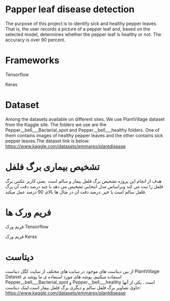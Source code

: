 # Papper leaf disease detection
The purpose of this project is to identify sick and healthy pepper leaves. That is, the user records a picture of a pepper leaf and, based on the selected model, determines whether the pepper leaf is healthy or not. The accuracy is over 90 percent.

# Frameworks
Tensorflow

Keras

# Dataset
Among the datasets available on different sites. We use PlantVillage dataset from the Kaggle site. The folders we use are the Pepper__bell___Bacterial_spot and Pepper__bell___healthy folders. One of them contains images of healthy pepper leaves and the other contains sick pepper leaves.The dataset link is below:
https://www.kaggle.com/datasets/emmarex/plantdisease






# تشخیص بیماری برگ فلفل
هدف از انجام این پروژه تشخیص برگ فلفل بیمار و سالم است .یعنی کاربر عکس برگ فلفل را ثبت می کند وبراساس مدل انتخابی تشخیص می دهد با چند درصد دقت آن برگ فلفل سالم است یا خیر .درصد دقت آن در مثال ها بالای 90 درصد عمل میکند. 

# فریم ورک ها 
فریم ورک Tensorflow

فریم ورک Keras

# دیتاست 
از بین دیتاست های موجود در سایت های مختلف از سایت کگل دیتاست PlantVillage Dataset استفاده میکنیم. پوشه های مورد استفاده ی ما پوشه ی Pepper__bell___Bacterial_spot و Pepper__bell___healthy است . یکی از آنها حاوی تصاویر برگ فلفل سالم و دیگری برگ فلفل بیمار است.لینک دیتاست:
https://www.kaggle.com/datasets/emmarex/plantdisease
